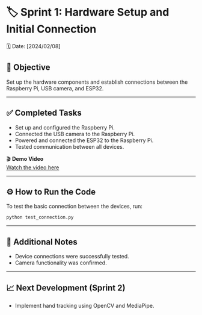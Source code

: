 # 🏷 Sprint 1: Hardware Setup and Initial Connection

🗓 Date: [2024/02/08]

## 🎯 Objective
Set up the hardware components and establish connections between the Raspberry Pi, USB camera, and ESP32.

---

## ✅ Completed Tasks
- Set up and configured the Raspberry Pi.
- Connected the USB camera to the Raspberry Pi.
- Powered and connected the ESP32 to the Raspberry Pi.
- Tested communication between all devices.


🎬 **Demo Video**  
[Watch the video here](https://drive.google.com/file/d/1IwkVOmTodyrUNR6dN0xCQclAt6MLlxbG/view?usp=sharing)

---

## ⚙️ How to Run the Code

To test the basic connection between the devices, run:

```bash
python test_connection.py
```

---

## 📌 Additional Notes
- Device connections were successfully tested.
- Camera functionality was confirmed.

---

## 📈 Next Development (Sprint 2)
- Implement hand tracking using OpenCV and MediaPipe.
